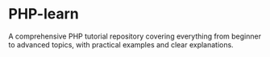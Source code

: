 # PHP-learn
A comprehensive PHP tutorial repository covering everything from beginner to advanced topics, with practical examples and clear explanations.

